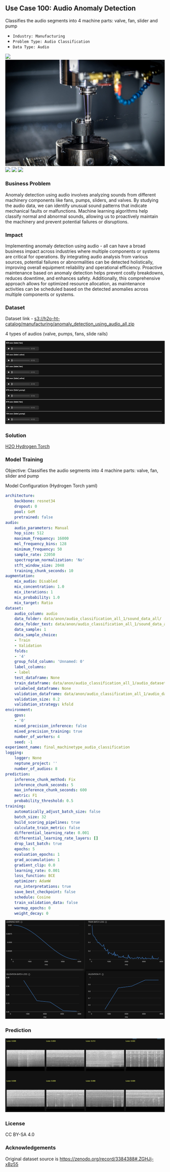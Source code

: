 ## Use Case 100: Audio Anomaly Detection

Classifies the audio segments into 4 machine parts: valve, fan, slider and pump

- `Industry: Manufacturing`
- `Problem Type: Audio Classification`
- `Data Type: Audio`

![](https://github.com/h2oai/ht-catalog/blob/646864e3c695f7c721514159bd6c59520dab7438/Assets/use-cases/anomaly_detection_using_audio___all/cover.png)
![](https://github.com/h2oai/ht-catalog/blob/646864e3c695f7c721514159bd6c59520dab7438/Assets/use-cases/anomaly_detection_using_audio___all/cover.jpg)
![](https://github.com/h2oai/ht-catalog/blob/646864e3c695f7c721514159bd6c59520dab7438/Assets/use-cases/anomaly_detection_using_audio___all/cover.jpeg)
![](https://github.com/h2oai/ht-catalog/blob/646864e3c695f7c721514159bd6c59520dab7438/Assets/use-cases/anomaly_detection_using_audio___all/cover.webp)
![](https://github.com/h2oai/ht-catalog/blob/646864e3c695f7c721514159bd6c59520dab7438/Assets/use-cases/anomaly_detection_using_audio___all/cover)

### Business Problem 

Anomaly detection using audio involves analyzing sounds from different machinery components like fans, pumps, sliders, and valves. By studying the audio data, we can identify unusual sound patterns that indicate mechanical faults or malfunctions. Machine learning algorithms help classify normal and abnormal sounds, allowing us to proactively maintain the machinery and prevent potential failures or disruptions.

### Impact

Implementing anomaly detection using audio - all can have a broad business impact across industries where multiple components or systems are critical for operations. By integrating audio analysis from various sources, potential failures or abnormalities can be detected holistically, improving overall equipment reliability and operational efficiency. Proactive maintenance based on anomaly detection helps prevent costly breakdowns, reduces downtime, and enhances safety. Additionally, this comprehensive approach allows for optimized resource allocation, as maintenance activities can be scheduled based on the detected anomalies across multiple components or systems.

### Dataset

Dataset link - [s3://h2o-ht-catalog/manufacturing/anomaly_detection_using_audio_all.zip](https://h2o-ht-catalog.s3.amazonaws.com/manufacturing/anomaly_detection_using_audio_all.zip)

4 types of audios (valve, pumps, fans, slide rails) 

![train data](https://github.com/h2oai/ht-catalog/blob/646864e3c695f7c721514159bd6c59520dab7438/Assets/use-cases/anomaly_detection_using_audio___all/train%20data.png)

### Solution

[H2O Hydrogen Torch](https://docs.h2o.ai/h2o-hydrogen-torch/)

### Model Training

Objective: Classifies the audio segments into 4 machine parts: valve, fan, slider and pump

Model Configuration (Hydrogen Torch yaml)

```yaml
architecture:
    backbone: resnet34
    dropout: 0
    pool: GeM
    pretrained: false
audio:
    audio_parameters: Manual
    hop_size: 512
    maximum_frequency: 16000
    mel_frequency_bins: 128
    minimum_frequency: 50
    sample_rate: 22050
    spectrogram_normalization: 'No'
    stft_window_size: 2048
    training_chunk_seconds: 10
augmentation:
    mix_audio: Disabled
    mix_concentration: 1.0
    mix_iterations: 1
    mix_probability: 1.0
    mix_target: Ratio
dataset:
    audio_column: audio
    data_folder: data/anon/audio_classification_all_1/sound_data_all/
    data_folder_test: data/anon/audio_classification_all_1/sound_data_all/
    data_sample: 1
    data_sample_choice:
    - Train
    - Validation
    folds:
    - '4'
    group_fold_column: 'Unnamed: 0'
    label_columns:
    - label
    test_dataframe: None
    train_dataframe: data/anon/audio_classification_all_1/audio_dataset_all_1.csv
    unlabeled_dataframe: None
    validation_dataframe: data/anon/audio_classification_all_1/audio_dataset_all_val_1.csv
    validation_size: 0.2
    validation_strategy: kfold
environment:
    gpus:
    - '0'
    mixed_precision_inference: false
    mixed_precision_training: true
    number_of_workers: 4
    seed: -1
experiment_name: final_machinetype_audio_classification
logging:
    logger: None
    neptune_project: ''
    number_of_audios: 8
prediction:
    inference_chunk_method: Fix
    inference_chunk_seconds: 5
    max_inference_chunk_seconds: 600
    metric: F1
    probability_threshold: 0.5
training:
    automatically_adjust_batch_size: false
    batch_size: 32
    build_scoring_pipelines: true
    calculate_train_metric: false
    differential_learning_rate: 0.001
    differential_learning_rate_layers: []
    drop_last_batch: true
    epochs: 5
    evaluation_epochs: 1
    grad_accumulation: 1
    gradient_clip: 0.0
    learning_rate: 0.001
    loss_function: BCE
    optimizer: AdamW
    run_interpretations: true
    save_best_checkpoint: false
    schedule: Cosine
    train_validation_data: false
    warmup_epochs: 0
    weight_decay: 0

```

![chart](https://github.com/h2oai/ht-catalog/blob/646864e3c695f7c721514159bd6c59520dab7438/Assets/use-cases/anomaly_detection_using_audio___all/chart.png)


### Prediction

![Predictions](https://github.com/h2oai/ht-catalog/blob/646864e3c695f7c721514159bd6c59520dab7438/Assets/use-cases/anomaly_detection_using_audio___all/Validation%20Predictions.png)

### License

CC BY-SA 4.0

### Acknowledgements

Original dataset source is https://zenodo.org/record/3384388#.ZGHJj-xBz55
